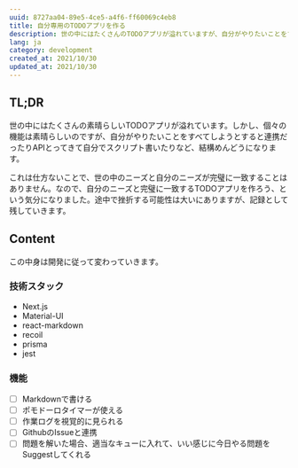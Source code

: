 ```yaml
---
uuid: 8727aa04-89e5-4ce5-a4f6-ff60069c4eb8
title: 自分専用のTODOアプリを作る
description: 世の中にはたくさんのTODOアプリが溢れていますが、自分がやりたいことをすべてできるアプリはありませんでした。じゃあ作ってみよう、という話です。
lang: ja
category: development
created_at: 2021/10/30
updated_at: 2021/10/30
---
```


## TL;DR

世の中にはたくさんの素晴らしいTODOアプリが溢れています。しかし、個々の機能は素晴らしいのですが、自分がやりたいことをすべてしようとすると連携だったりAPIとってきて自分でスクリプト書いたりなど、結構めんどうになります。

これは仕方ないことで、世の中のニーズと自分のニーズが完璧に一致することはありません。なので、自分のニーズと完璧に一致するTODOアプリを作ろう、という気分になりました。途中で挫折する可能性は大いにありますが、記録として残していきます。

## Content

この中身は開発に従って変わっていきます。

### 技術スタック

- Next.js
- Material-UI
- react-markdown
- recoil
- prisma
- jest

### 機能

- [ ] Markdownで書ける
- [ ] ポモドーロタイマーが使える
- [ ] 作業ログを視覚的に見られる
- [ ] GithubのIssueと連携
- [ ] 問題を解いた場合、適当なキューに入れて、いい感じに今日やる問題をSuggestしてくれる
